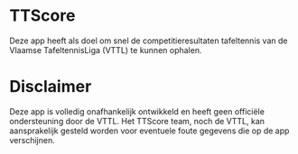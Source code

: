 # TTScore

Deze app heeft als doel om snel de competitieresultaten tafeltennis van de Vlaamse TafeltennisLiga (VTTL) te kunnen ophalen.

# Disclaimer

Deze app is volledig onafhankelijk ontwikkeld en heeft geen officiële ondersteuning door de VTTL. Het TTScore team, noch de VTTL, kan aansprakelijk gesteld worden voor eventuele foute gegevens die op de app verschijnen.